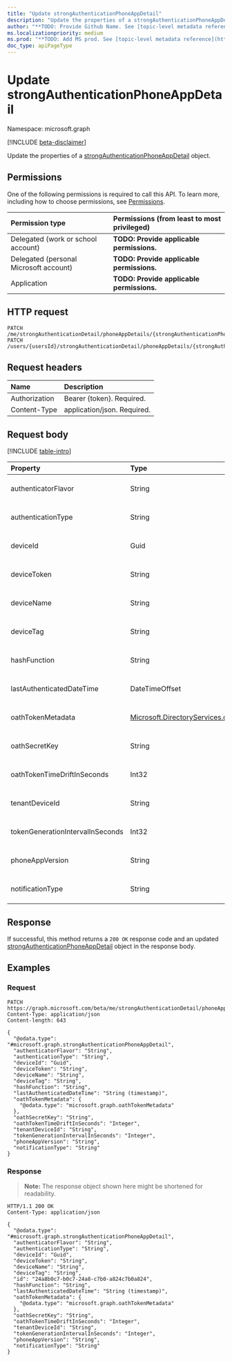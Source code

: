 ```yaml
---
title: "Update strongAuthenticationPhoneAppDetail"
description: "Update the properties of a strongAuthenticationPhoneAppDetail object."
author: "**TODO: Provide Github Name. See [topic-level metadata reference](https://msgo.azurewebsites.net/add/document/guidelines/metadata.html#topic-level-metadata)**"
ms.localizationpriority: medium
ms.prod: "**TODO: Add MS prod. See [topic-level metadata reference](https://msgo.azurewebsites.net/add/document/guidelines/metadata.html#topic-level-metadata)**"
doc_type: apiPageType
---
```


# Update strongAuthenticationPhoneAppDetail
Namespace: microsoft.graph

[!INCLUDE [beta-disclaimer](../../includes/beta-disclaimer.md)]

Update the properties of a [strongAuthenticationPhoneAppDetail](../resources/strongauthenticationphoneappdetail.md) object.

## Permissions
One of the following permissions is required to call this API. To learn more, including how to choose permissions, see [Permissions](/graph/permissions-reference).

|Permission type|Permissions (from least to most privileged)|
|:---|:---|
|Delegated (work or school account)|**TODO: Provide applicable permissions.**|
|Delegated (personal Microsoft account)|**TODO: Provide applicable permissions.**|
|Application|**TODO: Provide applicable permissions.**|

## HTTP request

<!-- {
  "blockType": "ignored"
}
-->
``` http
PATCH /me/strongAuthenticationDetail/phoneAppDetails/{strongAuthenticationPhoneAppDetailId}
PATCH /users/{usersId}/strongAuthenticationDetail/phoneAppDetails/{strongAuthenticationPhoneAppDetailId}
```

## Request headers
|Name|Description|
|:---|:---|
|Authorization|Bearer {token}. Required.|
|Content-Type|application/json. Required.|

## Request body
[!INCLUDE [table-intro](../../includes/update-property-table-intro.md)]


|Property|Type|Description|
|:---|:---|:---|
|authenticatorFlavor|String|**TODO: Add Description** Optional.|
|authenticationType|String|**TODO: Add Description** Required.|
|deviceId|Guid|**TODO: Add Description** Optional.|
|deviceToken|String|**TODO: Add Description** Optional.|
|deviceName|String|**TODO: Add Description** Optional.|
|deviceTag|String|**TODO: Add Description** Optional.|
|hashFunction|String|**TODO: Add Description** Optional.|
|lastAuthenticatedDateTime|DateTimeOffset|**TODO: Add Description** Optional.|
|oathTokenMetadata|[Microsoft.DirectoryServices.oathTokenMetadata](../resources/oathtokenmetadata.md)|**TODO: Add Description** Optional.|
|oathSecretKey|String|**TODO: Add Description** Optional.|
|oathTokenTimeDriftInSeconds|Int32|**TODO: Add Description** Required.|
|tenantDeviceId|String|**TODO: Add Description** Optional.|
|tokenGenerationIntervalInSeconds|Int32|**TODO: Add Description** Optional.|
|phoneAppVersion|String|**TODO: Add Description** Optional.|
|notificationType|String|**TODO: Add Description** Optional.|



## Response

If successful, this method returns a `200 OK` response code and an updated [strongAuthenticationPhoneAppDetail](../resources/strongauthenticationphoneappdetail.md) object in the response body.

## Examples

### Request
<!-- {
  "blockType": "request",
  "name": "update_strongauthenticationphoneappdetail"
}
-->
``` http
PATCH https://graph.microsoft.com/beta/me/strongAuthenticationDetail/phoneAppDetails/{strongAuthenticationPhoneAppDetailId}
Content-Type: application/json
Content-length: 643

{
  "@odata.type": "#microsoft.graph.strongAuthenticationPhoneAppDetail",
  "authenticatorFlavor": "String",
  "authenticationType": "String",
  "deviceId": "Guid",
  "deviceToken": "String",
  "deviceName": "String",
  "deviceTag": "String",
  "hashFunction": "String",
  "lastAuthenticatedDateTime": "String (timestamp)",
  "oathTokenMetadata": {
    "@odata.type": "microsoft.graph.oathTokenMetadata"
  },
  "oathSecretKey": "String",
  "oathTokenTimeDriftInSeconds": "Integer",
  "tenantDeviceId": "String",
  "tokenGenerationIntervalInSeconds": "Integer",
  "phoneAppVersion": "String",
  "notificationType": "String"
}
```


### Response
>**Note:** The response object shown here might be shortened for readability.
<!-- {
  "blockType": "response",
  "truncated": true
}
-->
``` http
HTTP/1.1 200 OK
Content-Type: application/json

{
  "@odata.type": "#microsoft.graph.strongAuthenticationPhoneAppDetail",
  "authenticatorFlavor": "String",
  "authenticationType": "String",
  "deviceId": "Guid",
  "deviceToken": "String",
  "deviceName": "String",
  "deviceTag": "String",
  "id": "24a8b0c7-b0c7-24a8-c7b0-a824c7b0a824",
  "hashFunction": "String",
  "lastAuthenticatedDateTime": "String (timestamp)",
  "oathTokenMetadata": {
    "@odata.type": "microsoft.graph.oathTokenMetadata"
  },
  "oathSecretKey": "String",
  "oathTokenTimeDriftInSeconds": "Integer",
  "tenantDeviceId": "String",
  "tokenGenerationIntervalInSeconds": "Integer",
  "phoneAppVersion": "String",
  "notificationType": "String"
}
```

